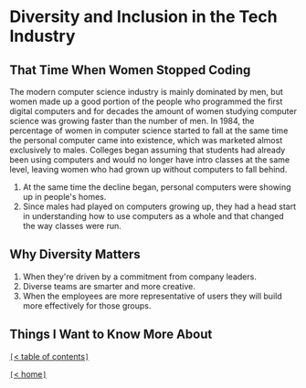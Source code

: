 # Diversity and Inclusion in the Tech Industry

<!-- https://www.npr.org/sections/money/2014/10/21/357629765/when-women-stopped-coding -->
## That Time When Women Stopped Coding

The modern computer science industry is mainly dominated by men, but women made up a good portion of the people who programmed the first digital computers and for decades the amount of women studying computer science was growing faster than the number of men. In 1984, the percentage of women in computer science started to fall at the same time the personal computer came into existence, which was marketed almost exclusively to males. Colleges began assuming that students had already been using computers and would no longer have intro classes at the same level, leaving women who had grown up without computers to fall behind.

1. At the same time the decline began, personal computers were showing up in people's homes.
2. Since males had played on computers growing up, they had a head start in understanding how to use computers as a whole and that changed the way classes were run.

<!-- https://www.usatoday.com/story/tech/columnist/2015/07/21/why-diversity-matters-your-tech-company/30419871/ -->
## Why Diversity Matters

1. When they're driven by a commitment from company leaders.
2. Diverse teams are smarter and more creative.
3. When the employees are more representative of users they will build more effectively for those groups.

## Things I Want to Know More About

[`[`< table of contents`]`](code301.md)

[`[`< home`]`](README.md)
